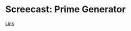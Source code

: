 # Screecast: Prime Generator

[Link](https://learning.oreilly.com/videos/clean-code/9780134661742/9780134661742-CODE_01_03_02)

